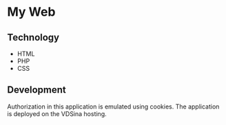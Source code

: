 # My Web

## Technology
- HTML
- PHP
- CSS

## Development
Authorization in this application is emulated using cookies. The application is deployed on the VDSina hosting.
